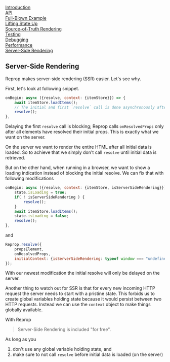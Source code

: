 <!---






    WARNING, READ THIS.
    This is a computed file. Do not edit.
    Edit `/docs/server-side-rendering.template.md` instead.












    WARNING, READ THIS.
    This is a computed file. Do not edit.
    Edit `/docs/server-side-rendering.template.md` instead.












    WARNING, READ THIS.
    This is a computed file. Do not edit.
    Edit `/docs/server-side-rendering.template.md` instead.












    WARNING, READ THIS.
    This is a computed file. Do not edit.
    Edit `/docs/server-side-rendering.template.md` instead.












    WARNING, READ THIS.
    This is a computed file. Do not edit.
    Edit `/docs/server-side-rendering.template.md` instead.






-->
[Introduction](/../../)<br/>
[API](/docs/api.md)<br/>
[Full-Blown Example](/docs/full-blown-example.md)<br/>
[Lifting State Up](/docs/lifting-state-up.md)<br/>
[Source-of-Truth Rendering](/docs/source-of-truth-rendering.md)<br/>
[Testing](/docs/testing.md)<br/>
[Debugging](/docs/debugging.md)<br/>
[Performance](/docs/performance.md)<br/>
[Server-Side Rendering](/docs/server-side-rendering.md)

## Server-Side Rendering

Reprop makes server-side rendering (SSR) easier.
Let's see why.

First, let's look at following snippet.

~~~js
onBegin: async ({resolve, context: {itemStore}}) => {
    await itemStore.loadItems();
    // The initial and first `resolve` call is done asynchronously after loading the items.
    resolve();
},
~~~

Delaying the first `resolve` call is blocking;
Reprop calls `onResolvedProps` only after all elements have resolved their initial props.
This is exactly what we want on the server.

On the server we want to render the entire HTML after all initial data is loaded.
So to achieve that we simply don't call `resolve` until initial data is retrieved.

But on the other hand, when running in a browser, we want to show a loading indication instead of blocking the initial resolve.
We can fix that with following modifications

~~~js
onBegin: async ({resolve, context: {itemStore, isServerSideRendering}}) => {
    state.isLoading = true;
    if( ! isServerSideRendering ) {
        resolve();
    }
    await itemStore.loadItems();
    state.isLoading = false;
    resolve();
},
~~~

and

~~~js
Reprop.resolve({
    propsElement,
    onResolvedProps,
    initialContext: {isServerSideRendering: typeof window === "undefined"},
});
~~~

With our newest modification the initial resolve will only be delayed on the server.

Another thing to watch out for SSR is that for every new incoming HTTP request the server needs to start with a pristine state.
This forbids us to create global variables holding state because it would persist between two HTTP requests.
Instead we can use the `context` object to make things globally available.

With Reprop

> Server-Side Rendering is included "for free".

As long as you
  1. don't use any global variable holding state, and
  2. make sure to not call `resolve` before initial data is loaded (on the server)


<!---






    WARNING, READ THIS.
    This is a computed file. Do not edit.
    Edit `/docs/server-side-rendering.template.md` instead.












    WARNING, READ THIS.
    This is a computed file. Do not edit.
    Edit `/docs/server-side-rendering.template.md` instead.












    WARNING, READ THIS.
    This is a computed file. Do not edit.
    Edit `/docs/server-side-rendering.template.md` instead.












    WARNING, READ THIS.
    This is a computed file. Do not edit.
    Edit `/docs/server-side-rendering.template.md` instead.












    WARNING, READ THIS.
    This is a computed file. Do not edit.
    Edit `/docs/server-side-rendering.template.md` instead.






-->
